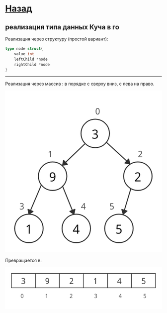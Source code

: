 # [Назад](/L1/L1_.md)

## реализация типа данных Куча в го

Реализация через структуру (простой вариант):

```go
type node struct{
    value int
    leftChild *node
    rightChild *node
}
```

-----------------------------------------------------------
Реализация через массив :
в порядке с сверху вниз, с лева на право.

![Alt text](<pasted image 0.png>)

Превращается в:

![Alt text](<pasted image 0-1.png>)
